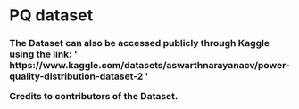 # PQ dataset

<h3>The Dataset can also be accessed publicly through Kaggle using the link: ' https://www.kaggle.com/datasets/aswarthnarayanacv/power-quality-distribution-dataset-2 ' 

Credits to contributors of the Dataset.
